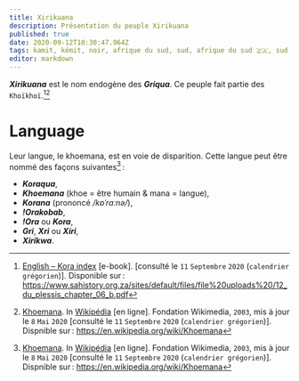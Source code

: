 ```yaml
---
title: Xirikuana
description: Présentation du peuple Xirikuana
published: true
date: 2020-09-12T10:30:47.964Z
tags: kamit, kémit, noir, afrique du sud, sud, afrique du sud 🇿🇦, sud du continent, sud de l’afrique, kora, ǃorakobab, khoemana, korana, ǃora, griqua, xirikuana, peuple xirikuana, peuple, peuple négro-africain, peuple africain, négro-africain, négro-africaine, peuple noir, nègre, peuple nègre, peuple kamit, peuple kémit, kamyout, peuple sud africain, gri, peuple griqua, peuple ǃorakobab, peuple khoemana, peuple korana, peuple ǃora, koraqua, peuple koraqua, peuple kora, xri, peuple xri, xiri, peuple xiri, xirikwa, peuple xirikwa
editor: markdown
---
```


***Xirikuana*** est le nom endogène des ***Griqua***. Ce peuple fait partie des `Khoïkhoï`.[^2][^7]

# Language

Leur langue, le khoemana, est en voie de disparition. Cette langue peut être nommé des façons suivantes[^7] :

- ***Koraqua***,
- ***Khoemana*** (khoe = être humain & mana = langue),
- ***Korana*** (prononcé */kɒˈrɑːnə/*),
- ***ǃOrakobab***,
- ***ǃOra*** ou ***Kora***,
- ***Gri***, ***Xri*** ou ***Xiri***,
- ***Xirikwa***.

[^2]: [English – Kora index](https://www.sahistory.org.za/sites/default/files/file%20uploads%20/12_du_plessis_chapter_06_b.pdf) [e-book]. [consulté le `11` `Septembre` `2020` (`calendrier grégorien`)]. Disponible sur : https://www.sahistory.org.za/sites/default/files/file%20uploads%20/12_du_plessis_chapter_06_b.pdf

[^7]: [Khoemana](https://en.wikipedia.org/wiki/Khoemana). In [Wikipédia](https://wikipedia.org) [en ligne]. Fondation Wikimedia, `2003`, mis à jour le `8` `Mai` `2020` [consulté le `11` `Septembre` `2020` (`calendrier grégorien`)]. Dispnible sur : https://en.wikipedia.org/wiki/Khoemana
